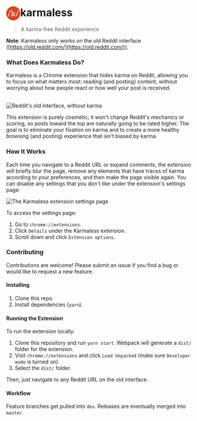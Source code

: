 <h1><img src="https://github.com/AleksandrHovhannisyan/karmaless/blob/master/icons/icon-38.png" style="float:left;" alt="The karmaless logo">karmaless</h1>

> A karma-free Reddit experience

**Note**: Karmaless only works on the old Reddit interface ([https://old.reddit.com/](https://old.reddit.com/)).

### What Does Karmaless Do?

Karmaless is a Chrome extension that hides karma on Reddit, allowing you to focus on what matters most: reading (and posting) content, without worrying about how people react or how well your post is received.

<br/>
<img src="https://user-images.githubusercontent.com/19352442/91773781-6ab3d600-ebb5-11ea-8966-10a56ba9ac64.png" alt="Reddit's old interface, without karma">
<br/>

This extension is purely cosmetic; it won't change Reddit's mechanics or scoring, so posts toward the top are naturally going to be rated higher. The goal is to eliminate your fixation on karma and to create a more healthy browsing (and posting) experience that isn't biased by karma.

### How It Works

Each time you navigate to a Reddit URL or expand comments, the extension will briefly blur the page, remove any elements that have traces of karma according to your preferences, and then make the page visible again. You can disable any settings that you don't like under the extension's settings page:

![The Karmaless extension settings page](https://user-images.githubusercontent.com/19352442/92305913-99d19b00-ef59-11ea-8089-926e6cf0e95c.png)

To access the settings page:

1. Go to `chrome://extensions`.
2. Click `Details` under the Karmaless extension.
3. Scroll down and click `Extension options`.

### Contributing

Contributions are welcome! Please submit an issue if you find a bug or would like to request a new feature.

#### Installing

1. Clone this repo.
2. Install dependencies (`yarn`).

#### Running the Extension

To run the extension locally:

1. Clone this repository and run `yarn start`. Webpack will generate a `dist/` folder for the extension.
2. Visit `chrome://extensions` and click `Load Unpacked` (make sure `Developer mode` is turned on).
3. Select the `dist/` folder.

Then, just navigate to any Reddit URL on the old interface.

#### Workflow

Feature branches get pulled into `dev`. Releases are eventually merged into `master`.
